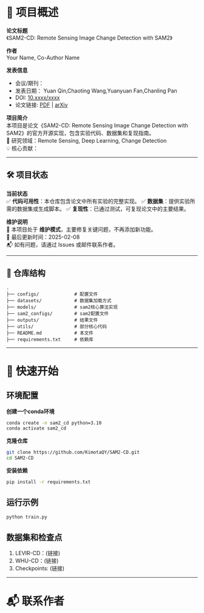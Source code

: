 # 📖 项目概述

**论文标题**  
《SAM2-CD: Remote Sensing Image Change Detection with SAM2》  

**作者**  
Your Name, Co-Author Name  

**发表信息**  
- 会议/期刊：  
- 发表日期： Yuan Qin,Chaoting Wang,Yuanyuan Fan,Chanling Pan 
- DOI: [10.xxxx/xxxx](链接)  
- 论文链接: [PDF](链接) | [arXiv](链接)  

**项目简介**  
本项目是论文《SAM2-CD: Remote Sensing Image Change Detection with SAM2》的官方开源实现，包含实验代码、数据集和复现指南。  
🔬 研究领域：Remote Sensing, Deep Learning, Change Detection  
💡 核心贡献：

---

## 🛠️ 项目状态

**当前状态**  
✅ **代码可用性**：本仓库包含论文中所有实验的完整实现。
✅ **数据集**：提供实验所需的数据集或生成脚本。
✅ **复现性**：已通过测试，可复现论文中的主要结果。

**维护说明**  
🚧 本项目处于 **维护模式**，主要修复关键问题，不再添加新功能。  
📅 最后更新时间：2025-02-08  
📬 如有问题，请通过 Issues 或邮件联系作者。

---

## 📂 仓库结构

```plaintext
.
├── configs/             # 配置文件
├── datasets/            # 数据集加载方式
├── models/              # sam2核心算法实现
├── sam2_configs/        # sam2配置文件
├── outputs/             # 结果文件
├── utils/               # 部分核心代码
├── README.md            # 本文件
├── requirements.txt     # 依赖库

```

---

# 🚀 快速开始

## 环境配置

**创建一个conda环境**
```bash
conda create -n sam2_cd python=3.10
conda activate sam2_cd
```

**克隆仓库**
```bash
git clone https://github.com/KimotaQY/SAM2-CD.git
cd SAM2-CD
```

**安装依赖**
```bash
pip install -r requirements.txt
```

## 运行示例
```bash
python train.py
```

## 数据集和检查点
1. LEVIR-CD：(链接)
2. WHU-CD：(链接)
3. Checkpoints: (链接)

---

# 📬 联系作者
